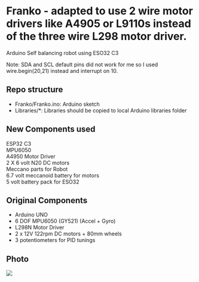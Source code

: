 Franko   - adapted to use 2 wire motor drivers like A4905 or L9110s instead of the three wire L298 motor driver.
======

Arduino Self balancing robot  using ESO32 C3

Note: SDA and SCL default pins did not work for me so I used wire.begin(20,21) instead and interrupt on 10.

Repo structure
--------------
* Franko/Franko.ino: Arduino sketch
* Libraries/*: Libraries should be copied to local Arduino libraries folder

New Components used
--------------------
ESP32 C3  
MPU6050  
A4950 Motor Driver  
2 X 6 volt N20 DC motors  
Meccano parts for Robot  
6.7 volt meccanoid battery for motors  
5 volt battery pack for ESO32  


Original Components
----------
* Arduino UNO
* 6 DOF MPU6050 (GY521) (Accel + Gyro)
* L298N Motor Driver
* 2 x 12V 122rpm DC motors + 80mm wheels
* 3 potentiometers for PID tunings

Photo
-----

[![](https://dl.dropboxusercontent.com/u/18883987/Franko.jpg)](https://dl.dropboxusercontent.com/u/18883987/Franko.jpg)
